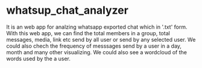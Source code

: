 # whatsup_chat_analyzer
It is an web app for analzing whatsapp exported chat which in '.txt' form.  
With this web app, we can find the total members in a group, total messages, media, link etc send by all user or send by any selected user.
We could also chech the frequency of messsages send by a user in a day, month and many other visualizing.
We could also see a wordcloud of the words used by the a user.
